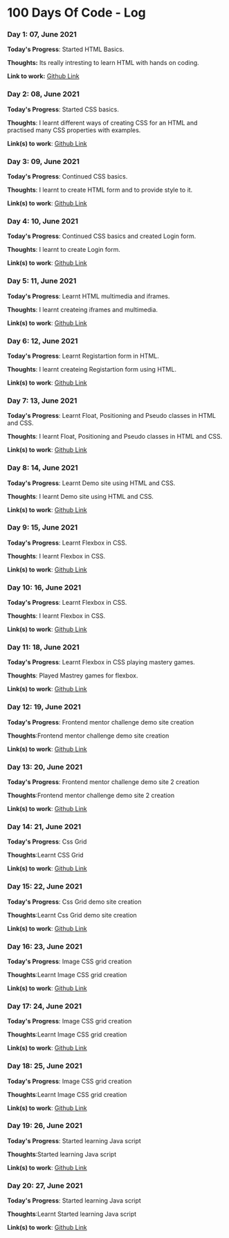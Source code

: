 # 100 Days Of Code - Log

### Day 1: 07, June 2021

**Today's Progress**: Started HTML Basics.

**Thoughts:** Its really intresting to learn HTML with hands on coding.

**Link to work:** [Github Link](https://github.com/CLNandeesh/WebDevChallenge/tree/master/HTML)

### Day 2: 08, June 2021 


**Today's Progress**: Started CSS basics.

**Thoughts**: I learnt different ways of creating CSS for an HTML and practised many CSS properties with examples.

**Link(s) to work**: [Github Link](https://github.com/CLNandeesh/WebDevChallenge/tree/master/CSS)


### Day 3: 09, June 2021 


**Today's Progress**: Continued CSS basics.

**Thoughts**: I learnt to create HTML form and to provide style to it.

**Link(s) to work**: [Github Link](https://github.com/CLNandeesh/WebDevChallenge/tree/master/CSS)

### Day 4: 10, June 2021 


**Today's Progress**: Continued CSS basics and created Login form.

**Thoughts**: I learnt to create Login form.

**Link(s) to work**: [Github Link](https://github.com/CLNandeesh/WebDevChallenge/tree/master/CSS)


### Day 5: 11, June 2021 


**Today's Progress**: Learnt HTML multimedia and iframes.

**Thoughts**: I learnt createing iframes and multimedia.

**Link(s) to work**: [Github Link](https://github.com/CLNandeesh/WebDevChallenge)

### Day 6: 12, June 2021 


**Today's Progress**: Learnt Registartion form in HTML.

**Thoughts**: I learnt createing Registartion form using HTML.

**Link(s) to work**: [Github Link](
https://github.com/CLNandeesh/WebDevChallenge)

### Day 7: 13, June 2021 


**Today's Progress**: Learnt Float, Positioning and Pseudo classes in HTML and CSS.

**Thoughts**: I learnt Float, Positioning and Pseudo classes in HTML and CSS.

**Link(s) to work**: [Github Link](
https://github.com/CLNandeesh/WebDevChallenge)

### Day 8: 14, June 2021 


**Today's Progress**: Learnt Demo site using HTML and CSS.

**Thoughts**: I learnt Demo site using HTML and CSS.

**Link(s) to work**: [Github Link](
https://github.com/CLNandeesh/WebDevChallenge)

### Day 9: 15, June 2021 


**Today's Progress**: Learnt Flexbox in CSS.

**Thoughts**: I learnt Flexbox in CSS.

**Link(s) to work**: [Github Link](
https://github.com/CLNandeesh/WebDevChallenge/tree/master/DayProgress/Day4Website)


### Day 10: 16, June 2021 


**Today's Progress**: Learnt Flexbox in CSS.

**Thoughts**: I learnt Flexbox in CSS.

**Link(s) to work**: [Github Link](
https://github.com/CLNandeesh/WebDevChallenge/tree/master/DayProgress)

### Day 11: 18, June 2021 


**Today's Progress**: Learnt Flexbox in CSS playing mastery games.

**Thoughts**: Played Mastrey games for flexbox.

**Link(s) to work**: [Github Link](
https://github.com/CLNandeesh/WebDevChallenge/tree/master/DayProgress)

### Day 12: 19, June 2021 


**Today's Progress**: Frontend mentor challenge demo site creation

**Thoughts**:Frontend mentor challenge demo site creation

**Link(s) to work**: [Github Link](
https://github.com/CLNandeesh/WebDevChallenge/tree/master/DayProgress)


### Day 13: 20, June 2021 


**Today's Progress**: Frontend mentor challenge demo site 2 creation

**Thoughts**:Frontend mentor challenge demo site  2 creation

**Link(s) to work**: [Github Link](
https://github.com/CLNandeesh/WebDevChallenge/tree/master/DayProgress)

### Day 14: 21, June 2021 


**Today's Progress**: Css Grid

**Thoughts**:Learnt CSS Grid

**Link(s) to work**: [Github Link](
https://github.com/CLNandeesh/WebDevChallenge/tree/master/DayProgress)


### Day 15: 22, June 2021 


**Today's Progress**: Css Grid demo site creation

**Thoughts**:Learnt Css Grid demo site creation

**Link(s) to work**: [Github Link](
https://github.com/CLNandeesh/WebDevChallenge/tree/master/DayProgress)

### Day 16: 23, June 2021 


**Today's Progress**: Image CSS grid creation

**Thoughts**:Learnt Image CSS grid creation

**Link(s) to work**: [Github Link](
https://github.com/CLNandeesh/WebDevChallenge/tree/master/DayProgress)


### Day 17: 24, June 2021 


**Today's Progress**: Image CSS grid creation

**Thoughts**:Learnt Image CSS grid creation

**Link(s) to work**: [Github Link](
https://github.com/CLNandeesh/WebDevChallenge/tree/master/DayProgress)

### Day 18: 25, June 2021 


**Today's Progress**: Image CSS grid creation

**Thoughts**:Learnt Image CSS grid creation

**Link(s) to work**: [Github Link](
https://github.com/CLNandeesh/WebDevChallenge/tree/master/DayProgress)

### Day 19: 26, June 2021 


**Today's Progress**: Started learning Java script

**Thoughts**:Started learning Java script

**Link(s) to work**: [Github Link](
https://github.com/CLNandeesh/WebDevChallenge/tree/master/DayProgress)

### Day 20: 27, June 2021 


**Today's Progress**: Started learning Java script

**Thoughts**:Learnt Started learning Java script

**Link(s) to work**: [Github Link](
https://github.com/CLNandeesh/WebDevChallenge/tree/master/DayProgress)








